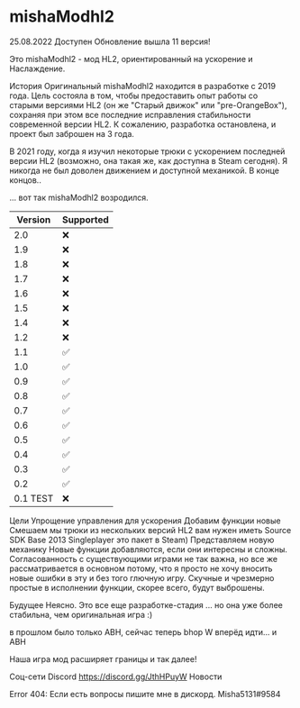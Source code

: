 # mishaModhl2 
25.08.2022 Доступен
Обновление вышла 11 версия!

Это mishaModhl2 - мод HL2, ориентированный на ускорение и Наслаждение.

История
Оригинальный mishaModhl2 находится в разработке с 2019 года. Цель состояла в том, чтобы предоставить опыт работы со старыми версиями HL2 (он же "Старый движок" или "pre-OrangeBox"), сохраняя при этом все последние исправления стабильности современной версии HL2. К сожалению, разработка остановлена, и проект был заброшен на 3 года.

В 2021 году, когда я изучил некоторые трюки с ускорением последней версии HL2 (возможно, она такая же, как доступна в Steam сегодня). Я никогда не был доволен движением и доступной механикой. В конце концов..

... вот так mishaModhl2 возродился.

| Version | Supported          |
| ------- | ------------------ |
| 2.0 | :x:                |
| 1.9 | :x:                |
| 1.8 | :x:                |
| 1.7 | :x:                |
| 1.6 | :x:                |
| 1.5 | :x:                |
| 1.4 | :x:                |
| 1.2 | :x:                |
| 1.1 | :white_check_mark: |
| 1.0 | :white_check_mark: |
| 0.9 | :white_check_mark: |             
| 0.8 | :white_check_mark: |
| 0.7 | :white_check_mark: |
| 0.6 | :white_check_mark: |
| 0.5 | :white_check_mark: |
| 0.4 | :white_check_mark: |              
| 0.3 | :white_check_mark: |
| 0.2 | :white_check_mark: |
| 0.1 TEST | :x:           |

Цели
Упрощение управления для ускорения
Добавим функции новые
Смешаем мы трюки из нескольких версий HL2
вам нужен иметь Source SDK Base 2013 Singleplayer это пакет в Steam)
Представляем новую механику
Новые функции добавляются, если они интересны и сложны. Согласованность с существующими играми не так важна, но все же рассматривается в основном потому, что я просто не хочу вносить новые ошибки в эту и без того глючную игру. Скучные и чрезмерно простые в исполнении функции, скорее всего, будут выброшены.

Будущее
Неясно. Это все еще разработке-стадия ... но она уже более стабильна, чем оригинальная игра :)

в прошлом было только ABH, сейчас теперь bhop W вперёд идти... и ABH

Наша игра мод расширяет границы и так далее!

Соц-сети
Discord https://discord.gg/JthHPuyW
Новости


Error 404:
Если есть вопросы пишите мне в дискорд.
Misha5131#9584
